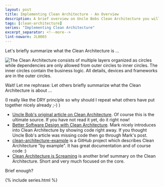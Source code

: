 ```yaml
---
layout: post
title: Implementing Clean Architecture - An Overview
description: A brief overview on Uncle Bobs Clean Architecture you will find here.
tags: [clean-architecture]
series: "Implementing Clean Architecture"
excerpt_separator: <!--more-->
lint-nowarn: JL0003
---
```


Let's briefly summarize what the Clean Architecture is ...

<img src="{{ site.url }}/assets/clean-architecture/Circles.png" class="dynimg" title="Layers of the Clean Architecture with Dependency Rule" alt="The Clean Architecture consists of multiple layers organized as circles while dependencies are only allowed from outer circles to inner circles. The inner circles contain the business logic. All details, devices and frameworks are in the outer circles."/>

<!--more-->

Wait! Let me rephrase: Let others briefly summarize what the Clean Architecture is about ...

(I really like the DRY principle so why should I repeat what others have put together nicely already ;-) )

- [Uncle Bob's original article on Clean Architecture](https://8thlight.com/blog/uncle-bob/2012/08/13/the-clean-architecture.html).
  Of course this is the ultimate source. If you have not read it yet, do it right now!
- [Better Software Design with Clean Architecture](https://fullstackmark.com/post/11/better-software-design-with-clean-architecture).
  Mark nicely introduces into Clean Architecture by showing code right away.
  If you thought Uncle Bob's article was missing code then go through Mark's post.
- [clean-architecture-example](https://github.com/mattia-battiston/clean-architecture-example) is a GitHub
  project which describes Clean Architecture "by example". It has great documentation and of course code :)
- [Clean Architecture is Screaming](http://tidyjava.com/clean-architecture-screaming/) is another brief
  summary on the Clean Architecture. Short and very much focused on the core.

Brief enough? 

{% include series.html %}
